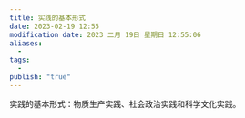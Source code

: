 ```yaml
---
title: 实践的基本形式
date: 2023-02-19 12:55
modification date: 2023 二月 19日 星期日 12:55:06
aliases:
  - 
tags:
  - 
publish: "true"
---
```


实践的基本形式：物质生产实践、社会政治实践和科学文化实践。